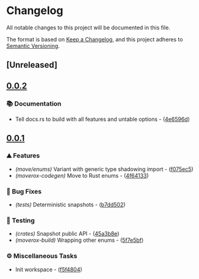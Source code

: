 # Changelog

All notable changes to this project will be documented in this file.

The format is based on [Keep a Changelog](https://keepachangelog.com/en/1.0.0/),
and this project adheres to [Semantic Versioning](https://semver.org/spec/v2.0.0.html).

## [Unreleased]

## [0.0.2](https://github.com/0xangelo/moverox/compare/moverox-build-v0.0.1...moverox-build-v0.0.2)

### 📚 Documentation

- Tell docs.rs to build with all features and untable options - ([4e6596d](https://github.com/0xangelo/moverox/commit/4e6596d5e830a3d07fa0649b5da46726231718b1))


## [0.0.1](https://github.com/0xangelo/moverox/compare/moverox-build-v0.0.0...moverox-build-v0.0.1)

### ⛰️ Features

- *(move/enums)* Variant with generic type shadowing import - ([f075ec5](https://github.com/0xangelo/moverox/commit/f075ec5e979ec5944011f0a3533805bb159ccb30))
- *(moverox-codegen)* Move to Rust enums - ([4f64133](https://github.com/0xangelo/moverox/commit/4f64133067d39c21b3f4b65b9ba7b93f771ecf8b))

### 🐛 Bug Fixes

- *(tests)* Deterministic snapshots - ([b7dd502](https://github.com/0xangelo/moverox/commit/b7dd5021801d0cffb17362b5a517dc4274aad433))

### 🧪 Testing

- *(crates)* Snapshot public API - ([45a3b8e](https://github.com/0xangelo/moverox/commit/45a3b8e11ce76e14498965af61e457a1b80663fb))
- *(moverox-build)* Wrapping other enums - ([5f7e5bf](https://github.com/0xangelo/moverox/commit/5f7e5bf44319324926a8c338a1143b504dee50db))

### ⚙️ Miscellaneous Tasks

- Init workspace - ([f5f4804](https://github.com/0xangelo/moverox/commit/f5f4804fe2dde0a7ab6e00fc3227d7fcd33a44e5))

